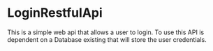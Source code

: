 # LoginRestfulApi
This is a simple web api that allows a user to login.
To use this API is dependent on a Database existing that will store the user credentials. 
